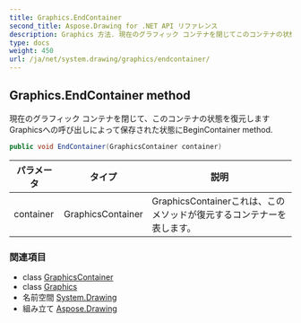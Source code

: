 ```yaml
---
title: Graphics.EndContainer
second_title: Aspose.Drawing for .NET API リファレンス
description: Graphics 方法. 現在のグラフィック コンテナを閉じてこのコンテナの状態を復元しますGraphicsへの呼び出しによって保存された状態にBeginContainer method.
type: docs
weight: 450
url: /ja/net/system.drawing/graphics/endcontainer/
---
```

## Graphics.EndContainer method

現在のグラフィック コンテナを閉じて、このコンテナの状態を復元しますGraphicsへの呼び出しによって保存された状態にBeginContainer method.

```csharp
public void EndContainer(GraphicsContainer container)
```

| パラメータ | タイプ | 説明 |
| --- | --- | --- |
| container | GraphicsContainer | GraphicsContainerこれは、このメソッドが復元するコンテナーを表します。 |

### 関連項目

* class [GraphicsContainer](../../../system.drawing.drawing2d/graphicscontainer/)
* class [Graphics](../)
* 名前空間 [System.Drawing](../../graphics/)
* 組み立て [Aspose.Drawing](../../../)


